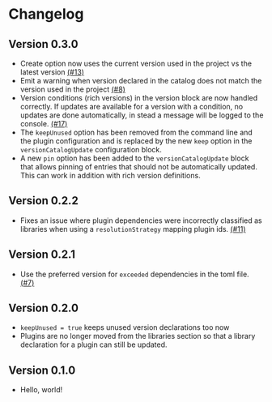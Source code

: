# Changelog
Version 0.3.0
-------------
* Create option now uses the current version used in the project vs the latest version [(#13)](https://github.com/littlerobots/version-catalog-update-plugin/issues/13)
* Emit a warning when version declared in the catalog does not match the version used in the project [(#8)](https://github.com/littlerobots/version-catalog-update-plugin/issues/8)
* Version conditions (rich versions) in the version block are now handled correctly. If updates are available for a version with a condition, no updates are done automatically, in stead a message will be logged to the console. [(#17)](https://github.com/littlerobots/version-catalog-update-plugin/issues/17)
* The `keepUnused` option has been removed from the command line and the plugin configuration and is replaced by the new `keep` option in the `versionCatalogUpdate` configuration block.
* A new `pin` option has been added to the `versionCatalogUpdate` block that allows pinning of entries that should not be automatically updated. This can work in addition with rich version definitions.

Version 0.2.2
-------------
* Fixes an issue where plugin dependencies were incorrectly classified as libraries when using a `resolutionStrategy` mapping plugin ids. [(#11)](https://github.com/littlerobots/version-catalog-update-plugin/issues/11)

Version 0.2.1
--------------
* Use the preferred version for `exceeded` dependencies in the toml file. [(#7)](https://github.com/littlerobots/version-catalog-update-plugin/issues/7)

Version 0.2.0
-------------
* `keepUnused = true` keeps unused version declarations too now
* Plugins are no longer moved from the libraries section so that a library declaration for a plugin can still be updated.

Version 0.1.0
-------------
* Hello, world!
